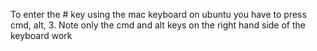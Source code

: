 
To enter the # key using the mac keyboard on ubuntu you have to press cmd, alt, 3.
Note only the cmd and alt keys on the right hand side of the keyboard work